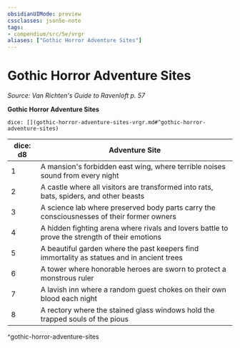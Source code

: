 ```yaml
---
obsidianUIMode: preview
cssclasses: json5e-note
tags:
- compendium/src/5e/vrgr
aliases: ["Gothic Horror Adventure Sites"]
---
```

# Gothic Horror Adventure Sites
*Source: Van Richten's Guide to Ravenloft p. 57* 

**Gothic Horror Adventure Sites**

`dice: [](gothic-horror-adventure-sites-vrgr.md#^gothic-horror-adventure-sites)`

| dice: d8 | Adventure Site |
|----------|----------------|
| 1 | A mansion's forbidden east wing, where terrible noises sound from every night |
| 2 | A castle where all visitors are transformed into rats, bats, spiders, and other beasts |
| 3 | A science lab where preserved body parts carry the consciousnesses of their former owners |
| 4 | A hidden fighting arena where rivals and lovers battle to prove the strength of their emotions |
| 5 | A beautiful garden where the past keepers find immortality as statues and in ancient trees |
| 6 | A tower where honorable heroes are sworn to protect a monstrous ruler |
| 7 | A lavish inn where a random guest chokes on their own blood each night |
| 8 | A rectory where the stained glass windows hold the trapped souls of the pious |
^gothic-horror-adventure-sites